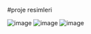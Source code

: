 #proje resimleri

![image](https://user-images.githubusercontent.com/77327246/189721384-705a9edc-6e62-4281-aba7-8d8e054c389b.png)
![image](https://user-images.githubusercontent.com/77327246/189721531-1e2dfaa3-ccf0-444b-9067-248a2ad43c0f.png)
![image](https://user-images.githubusercontent.com/77327246/189721598-ee073e0c-b32c-42ac-9832-3c7ee8614bcd.png)

